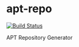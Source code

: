 apt-repo
========

[![Build Status](https://secure.travis-ci.org/ctron/apt-repo.png)](http://travis-ci.org/ctron/apt-repo)

APT Repository Generator


